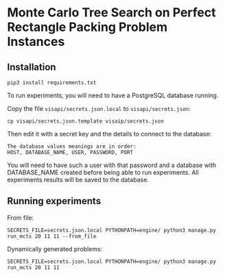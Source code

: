 # Monte Carlo Tree Search on Perfect Rectangle Packing Problem Instances

## Installation
```
pip3 install requirements.txt
```

To run experiments, you will need to have a PostgreSQL database running.

Copy the file `visapi/secrets.json.local` to `visapi/secrets.json`:

```
cp visapi/secrets.json.template visaip/secrets.json
```

Then edit it with a secret key and the details to connect to the database:
```
The database values meanings are in order:
HOST, DATABASE_NAME, USER, PASSWORD, PORT
```

You will need to have such a user with that password and a database with DATABASE_NAME created before being able to run experiments.
All experiments results will be saved to the database.

## Running experiments

From file:
```
SECRETS_FILE=secrets.json.local PYTHONPATH=engine/ python3 manage.py run_mcts 20 11 11 --from_file
```

Dynamically generated problems:
```
SECRETS_FILE=secrets.json.local PYTHONPATH=engine/ python3 manage.py run_mcts 20 11 11
```
